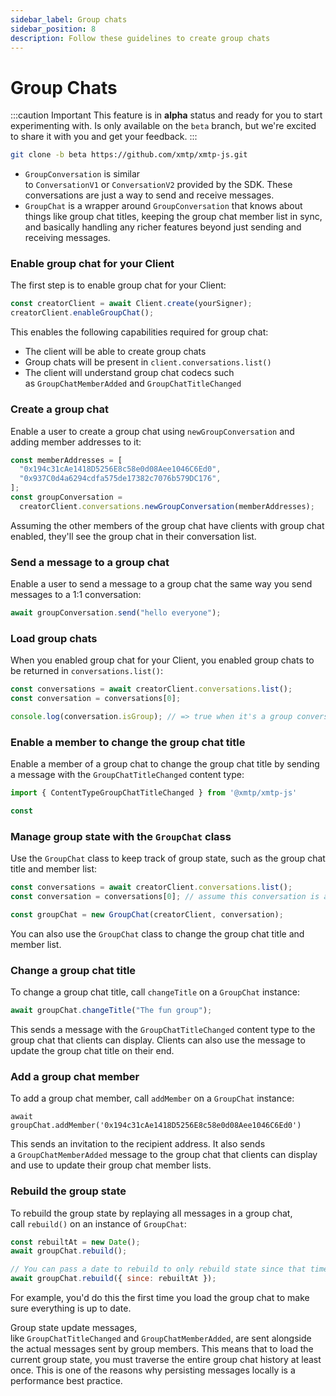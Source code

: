 ```yaml
---
sidebar_label: Group chats
sidebar_position: 8
description: Follow these guidelines to create group chats
---
```


# Group Chats

:::caution Important
This feature is in **alpha** status and ready for you to start experimenting with. Is only available on the `beta` branch, but we're excited to share it with you and get your feedback.
:::

```bash
git clone -b beta https://github.com/xmtp/xmtp-js.git
```

- `GroupConversation` is similar to `ConversationV1` or `ConversationV2` provided by the SDK. These conversations are just a way to send and receive messages.
- `GroupChat` is a wrapper around `GroupConversation` that knows about things like group chat titles, keeping the group chat member list in sync, and basically handling any richer features beyond just sending and receiving messages.

### Enable group chat for your Client

The first step is to enable group chat for your Client:

```jsx
const creatorClient = await Client.create(yourSigner);
creatorClient.enableGroupChat();
```

This enables the following capabilities required for group chat:

- The client will be able to create group chats
- Group chats will be present in `client.conversations.list()`
- The client will understand group chat codecs such as `GroupChatMemberAdded` and `GroupChatTitleChanged`

### Create a group chat

Enable a user to create a group chat using `newGroupConversation` and adding member addresses to it:

```jsx
const memberAddresses = [
  "0x194c31cAe1418D5256E8c58e0d08Aee1046C6Ed0",
  "0x937C0d4a6294cdfa575de17382c7076b579DC176",
];
const groupConversation =
  creatorClient.conversations.newGroupConversation(memberAddresses);
```

Assuming the other members of the group chat have clients with group chat enabled, they'll see the group chat in their conversation list.

### Send a message to a group chat

Enable a user to send a message to a group chat the same way you send messages to a 1:1 conversation:

```jsx
await groupConversation.send("hello everyone");
```

### Load group chats

When you enabled group chat for your Client, you enabled group chats to be returned in `conversations.list()`:

```jsx
const conversations = await creatorClient.conversations.list();
const conversation = conversations[0];

console.log(conversation.isGroup); // => true when it's a group conversation
```

### Enable a member to change the group chat title

Enable a member of a group chat to change the group chat title by sending a message with the `GroupChatTitleChanged` content type:

```jsx
import { ContentTypeGroupChatTitleChanged } from '@xmtp/xmtp-js'

const
```

### Manage group state with the `GroupChat` class

Use the `GroupChat` class to keep track of group state, such as the group chat title and member list:

```jsx
const conversations = await creatorClient.conversations.list();
const conversation = conversations[0]; // assume this conversation is a group conversation

const groupChat = new GroupChat(creatorClient, conversation);
```

You can also use the `GroupChat` class to change the group chat title and member list.

### Change a group chat title

To change a group chat title, call `changeTitle` on a `GroupChat` instance:

```jsx
await groupChat.changeTitle("The fun group");
```

This sends a message with the `GroupChatTitleChanged` content type to the group chat that clients can display. Clients can also use the message to update the group chat title on their end.

### Add a group chat member

To add a group chat member, call `addMember` on a `GroupChat` instance:

`await groupChat.addMember('0x194c31cAe1418D5256E8c58e0d08Aee1046C6Ed0')`

This sends an invitation to the recipient address. It also sends a `GroupChatMemberAdded` message to the group chat that clients can display and use to update their group chat member lists.

### Rebuild the group state

To rebuild the group state by replaying all messages in a group chat, call `rebuild()` on an instance of `GroupChat`:

```jsx
const rebuiltAt = new Date();
await groupChat.rebuild();

// You can pass a date to rebuild to only rebuild state since that time
await groupChat.rebuild({ since: rebuiltAt });
```

For example, you'd do this the first time you load the group chat to make sure everything is up to date.

Group state update messages, like `GroupChatTitleChanged` and `GroupChatMemberAdded`, are sent alongside the actual messages sent by group members. This means that to load the current group state, you must traverse the entire group chat history at least once. This is one of the reasons why persisting messages locally is a performance best practice.
